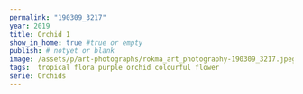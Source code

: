 ```yaml
---
permalink: "190309_3217"
year: 2019
title: Orchid 1
show_in_home: true #true or empty
publish: # notyet or blank
image: /assets/p/art-photographs/rokma_art_photography-190309_3217.jpeg
tags:  tropical flora purple orchid colourful flower
serie: Orchids
---
```

